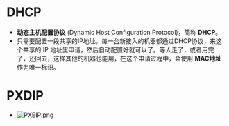 # DHCP
* __动态主机配置协议__ (Dynamic Host Configuration Protocol)，简称 __DHCP__。
* 只需要配置一段共享的IP地址。每一台新接入的机器都通过DHCP协议，来这个共享的 IP 地址里申请，然后自动配置好就可以了。等人走了，或者用完了，还回去，这样其他的机器也能用，在这个申请过程中，会使用 __MAC地址__ 作为唯一标识。

# PXDIP
* ![PXEIP.png](https://i.loli.net/2021/03/15/dQD1s7NP4CrthHu.png)
